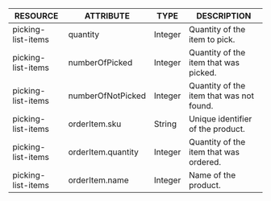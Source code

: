 | RESOURCE | ATTRIBUTE | TYPE | DESCRIPTION |
| --- | --- | --- | --- |
| picking-list-items | quantity | Integer | Quantity of the item to pick. |
| picking-list-items | numberOfPicked | Integer | Quantity of the item that was picked. |
| picking-list-items | numberOfNotPicked | Integer | Quantity of the item that was not found. |
| picking-list-items | orderItem.sku | String | Unique identifier of the product. |
| picking-list-items | orderItem.quantity | Integer | Quantity of the item that was ordered. |
| picking-list-items | orderItem.name | Integer | Name of the product. |
